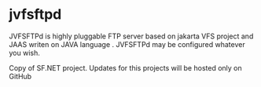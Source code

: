 jvfsftpd
========

JVFSFTPd is highly pluggable FTP server based on jakarta VFS project and JAAS writen on JAVA language . JVFSFTPd may be configured whatever you wish.

Copy of SF.NET project. Updates for this projects will be hosted only on GitHub
